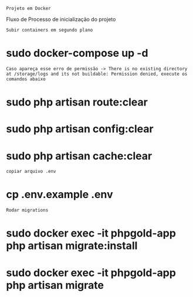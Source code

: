 `Projeto em Docker`

Fluxo de Processo de inicialização do projeto

`Subir containers em segundo plano`
# sudo docker-compose up -d

`Caso apareça esse erro de permissão -> There is no existing directory at /storage/logs and its not buildable: Permission denied, execute os comandos abaixo`
# sudo php artisan route:clear
# sudo php artisan config:clear
# sudo php artisan cache:clear

`copiar arquivo .env` 
# cp .env.example .env


`Rodar migrations`
# sudo docker exec -it phpgold-app php artisan migrate:install
# sudo docker exec -it phpgold-app php artisan migrate
